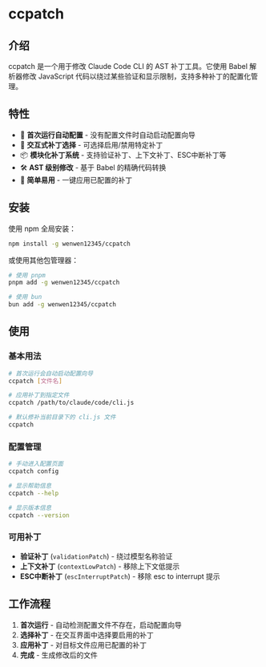 # ccpatch

## 介绍

ccpatch 是一个用于修改 Claude Code CLI 的 AST 补丁工具。它使用 Babel 解析器修改 JavaScript 代码以绕过某些验证和显示限制，支持多种补丁的配置化管理。

## 特性

- 🔧 **首次运行自动配置** - 没有配置文件时自动启动配置向导
- 🎯 **交互式补丁选择** - 可选择启用/禁用特定补丁
- 📦 **模块化补丁系统** - 支持验证补丁、上下文补丁、ESC中断补丁等
- 🛠️ **AST 级别修改** - 基于 Babel 的精确代码转换
- 🚀 **简单易用** - 一键应用已配置的补丁

## 安装

使用 npm 全局安装：

```bash
npm install -g wenwen12345/ccpatch
```

或使用其他包管理器：

```bash
# 使用 pnpm
pnpm add -g wenwen12345/ccpatch

# 使用 bun
bun add -g wenwen12345/ccpatch
```

## 使用

### 基本用法

```bash
# 首次运行会自动启动配置向导
ccpatch [文件名]

# 应用补丁到指定文件
ccpatch /path/to/claude/code/cli.js

# 默认修补当前目录下的 cli.js 文件
ccpatch
```

### 配置管理

```bash
# 手动进入配置页面
ccpatch config

# 显示帮助信息
ccpatch --help

# 显示版本信息
ccpatch --version
```

### 可用补丁

- **验证补丁** (`validationPatch`) - 绕过模型名称验证
- **上下文补丁** (`contextLowPatch`) - 移除上下文低提示
- **ESC中断补丁** (`escInterruptPatch`) - 移除 esc to interrupt 提示

## 工作流程

1. **首次运行** - 自动检测配置文件不存在，启动配置向导
2. **选择补丁** - 在交互界面中选择要启用的补丁
3. **应用补丁** - 对目标文件应用已配置的补丁
4. **完成** - 生成修改后的文件